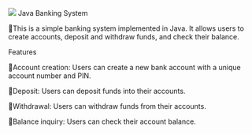 ![](https://media.tenor.com/ZsLbmNVCTxkAAAAC/nervous-piggy-bank.gif)
Java Banking System 

🔸This is a simple banking system implemented in Java. It allows users to create accounts, deposit and withdraw funds, and check their balance.

Features 

🔸Account creation: Users can create a new bank account with a unique account number and PIN.

🔸Deposit: Users can deposit funds into their accounts.

🔸Withdrawal: Users can withdraw funds from their accounts.

🔸Balance inquiry: Users can check their account balance.
